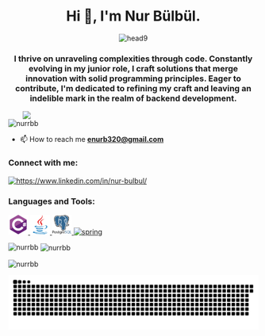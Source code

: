 <h1 align="center">Hi 👋, I'm Nur Bülbül.</h1>

<p align="center">
  <img src="https://github.com/nurrbb/nurrbb/assets/59769129/3e967c7b-81fd-4428-9e03-96a039b2d773" alt="head9">
</p>

<h3 align="center"> I thrive on unraveling complexities through code. Constantly evolving in my junior role, I craft solutions that merge innovation with solid programming principles. Eager to contribute, I'm dedicated to refining my craft and leaving an indelible mark in the realm of backend development. </h3>

<div>
  <img align="right" width="475" src="https://github.com/nurrbb/nurrbb/assets/59769129/cd36cb65-cb91-4006-89d8-fd698a4a09fc">
  
  <p align="left"> <img src="https://komarev.com/ghpvc/?username=nurrbb&label=Profile%20views&color=0e75b6&style=flat" alt="nurrbb" /> </p>

  - 📫 How to reach me **enurb320@gmail.com**

  <h3 align="left">Connect with me:</h3>
  <p align="left">
    <a href="https://linkedin.com/in/https://www.linkedin.com/in/nur-bulbul/" target="blank"><img align="center" src="https://raw.githubusercontent.com/rahuldkjain/github-profile-readme-generator/master/src/images/icons/Social/linked-in-alt.svg" alt="https://www.linkedin.com/in/nur-bulbul/" height="30" width="40" /></a>
  </p>

  <h3 align="left">Languages and Tools:</h3>
  <p align="left"> <a href="https://www.w3schools.com/cs/" target="_blank" rel="noreferrer"> <img src="https://raw.githubusercontent.com/devicons/devicon/master/icons/csharp/csharp-original.svg" alt="csharp" width="40" height="40"/> </a> <a href="https://www.java.com" target="_blank" rel="noreferrer"> <img src="https://raw.githubusercontent.com/devicons/devicon/master/icons/java/java-original.svg" alt="java" width="40" height="40"/> </a> <a href="https://www.postgresql.org" target="_blank" rel="noreferrer"> <img src="https://raw.githubusercontent.com/devicons/devicon/master/icons/postgresql/postgresql-original-wordmark.svg" alt="postgresql" width="40" height="40"/> </a> <a href="https://spring.io/" target="_blank" rel="noreferrer"> <img src="https://www.vectorlogo.zone/logos/springio/springio-icon.svg" alt="spring" width="40" height="40"/> </a> </p>

  <p><img align="left" src="https://github-readme-stats.vercel.app/api/top-langs?username=nurrbb&show_icons=true&locale=en&layout=compact" alt="nurrbb" /></p>

  <p>&nbsp;<img align="center" src="https://github-readme-stats.vercel.app/api?username=nurrbb&show_icons=true&locale=en" alt="nurrbb" /></p>

  <p><img align="center" src="https://github-readme-streak-stats.herokuapp.com/?user=nurrbb&" alt="nurrbb" /></p>

  <picture>
    <source media="(prefers-color-scheme: dark)" srcset="https://raw.githubusercontent.com/nurrbb/nurrbb/output/github-contribution-grid-snake-dark.svg">
    <source media="(prefers-color-scheme: light)" srcset="https://raw.githubusercontent.com/nurrbb/nurrbb/output/github-contribution-grid-snake.svg">
    <img alt="github contribution grid snake animation" src="https://raw.githubusercontent.com/nurrbb/nurrbb/output/github-contribution-grid-snake.svg">
  </picture>
</div>
